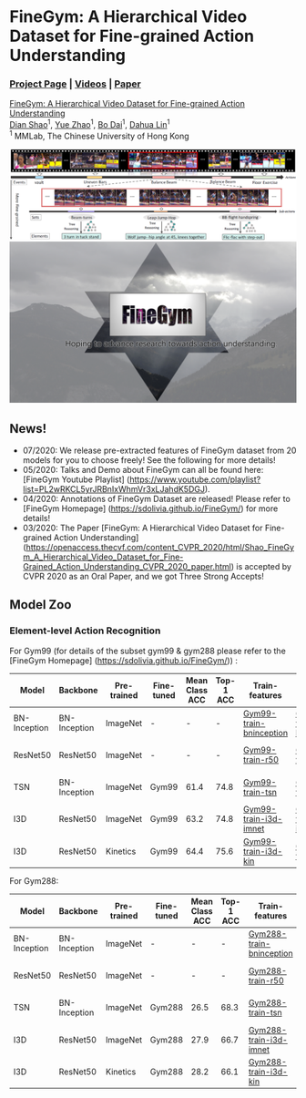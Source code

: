 
# FineGym: A Hierarchical Video Dataset for Fine-grained Action Understanding

### [Project Page](https://sdolivia.github.io/FineGym/) | [Videos](https://www.youtube.com/playlist?list=PL2wRKCL5yrJRBnIxWhmVr3xLJahdK5DGJ) | [Paper](https://arxiv.org/abs/2004.06704)

[FineGym: A Hierarchical Video Dataset for Fine-grained Action Understanding](https://sdolivia.github.io/FineGym/) <br>
 [Dian Shao](https://sdolivia.github.io/)<sup>1</sup>,
 [Yue Zhao](https://zhaoyue-zephyrus.github.io)<sup>1</sup>,
 [Bo Dai](http://daibo.info/)<sup>1</sup>,
 [Dahua Lin](http://dahualin.org/)<sup>1</sup> <br>
 <sup>1</sup> MMLab, The Chinese University of Hong Kong

<img src='assets/teaser.png'/>

<div align="center">
    <img src="assets/finegym_logo.png">
</div>

## News!
- 07/2020: We release pre-extracted features of FineGym dataset from 20 models for you to choose freely! See the following for more details!
- 05/2020: Talks and Demo about FineGym can all be found here: [FineGym Youtube Playlist] (https://www.youtube.com/playlist?list=PL2wRKCL5yrJRBnIxWhmVr3xLJahdK5DGJ).
- 04/2020: Annotations of FineGym Dataset are released! Please refer to [FineGym Homepage] (https://sdolivia.github.io/FineGym/) for more details!
- 03/2020: The Paper [FineGym: A Hierarchical Video Dataset for Fine-grained Action Understanding] (https://openaccess.thecvf.com/content_CVPR_2020/html/Shao_FineGym_A_Hierarchical_Video_Dataset_for_Fine-Grained_Action_Understanding_CVPR_2020_paper.html) is accepted by CVPR 2020 as an Oral Paper, and we got Three Strong Accepts!

## Model Zoo
### Element-level Action Recognition
For Gym99 (for details of the subset gym99 & gym288 please refer to the [FineGym Homepage] (https://sdolivia.github.io/FineGym/)) :

<center>

| Model        | Backbone     | Pre-trained | Fine-tuned | Mean Class ACC | Top-1 ACC | Train-features            | Val-Features            | Feature-size per inst. |
|--------------|--------------|-------------|------------|----------------|-----------|---------------------------|-------------------------|------------------------|
| BN-Inception | BN-Inception | ImageNet    | -          | -              | -         | [Gym99-train-bninception](https://mycuhk-my.sharepoint.com/:u:/g/personal/1155102589_link_cuhk_edu_hk/EWp_bwo_3BhKnDl_9fuT9loBCKr1ZwthAd3G5JCNZeQR-Q?e=SgD84k) | [Gym99-val-bninception](https://mycuhk-my.sharepoint.com/:u:/g/personal/1155102589_link_cuhk_edu_hk/EZ6UTdAC3mtOgzBF4unet-IB0kt1I7o7J9cLFI_M59a0ow?e=2fcTUP) | 12 x 1024 x 1 x 1      |
| ResNet50     | ResNet50     | ImageNet    | -          | -              | -         | [Gym99-train-r50](https://mycuhk-my.sharepoint.com/:u:/g/personal/1155102589_link_cuhk_edu_hk/EeuCIumq7w9Nh638l5HClfQB-3uKfOrRhEAScXdOOSISmg?e=Eey0ki)        | [Gym99-val-r50](https://mycuhk-my.sharepoint.com/:u:/g/personal/1155102589_link_cuhk_edu_hk/EWDF16t7QP5Ep53XRNwoyYEBHsxxwWp31u0MZe2idwafuA?e=DYY461)        | 12 x 2048 x 1 x 1      |
| TSN          | BN-Inception | ImageNet    | Gym99      | 61.4           | 74.8      | [Gym99-train-tsn](https://mycuhk-my.sharepoint.com/:u:/g/personal/1155102589_link_cuhk_edu_hk/EWC-2Ybmg29Ph-PvXVTGkQ4BtXhgmyDbFjVtvWqC1Hkixg?e=WZpkgs)        | [Gym99-val-tsn](https://mycuhk-my.sharepoint.com/:u:/g/personal/1155102589_link_cuhk_edu_hk/ESOtRR4l25BDo73sEDmASFkBvT91mpmLJJ5QiVjvsFGvMg?e=RbvlLX)        | 12 x 1024 x 1 x 1      |
| I3D          | ResNet50     | ImageNet    | Gym99      | 63.2           | 74.8      | [Gym99-train-i3d-imnet](https://mycuhk-my.sharepoint.com/:u:/g/personal/1155102589_link_cuhk_edu_hk/ETVeYq1dcEFHgfnAe1ddkRcBi8yvyIygkoZavRXo603Tjg?e=KuzHgK)  | [Gym99-val-i3d-imnet](https://mycuhk-my.sharepoint.com/:u:/g/personal/1155102589_link_cuhk_edu_hk/EdzG5N-hY9JJrnPH2vh6y9oB6cRk9yAzzH_qiyOtYsYlZw?e=VOkFGt)   | 12 x 2048 x 1 x 1 x 1  |
| I3D          | ResNet50     | Kinetics    | Gym99      | 64.4           | 75.6      | [Gym99-train-i3d-kin](https://mycuhk-my.sharepoint.com/:u:/g/personal/1155102589_link_cuhk_edu_hk/EeudyBaE3TFHgA51N5K_p0oBfRLIztvQozwTgyuScTLCZg?e=uj01bP)    | [Gym99-val-i3d-kin](https://mycuhk-my.sharepoint.com/:u:/g/personal/1155102589_link_cuhk_edu_hk/Ea7D_mqwCQhPicwY683uEVQBX87RcK3NFvGn7VycxsgIJw?e=GSv8Hp)    | 12 x 2048 x 1 x 1 x 1  |
</center>

For Gym288:

<center>

| Model        | Backbone     | Pre-trained | Fine-tuned | Mean Class ACC | Top-1 ACC | Train-features            | Val-Features            | Feature-size per inst. |
|--------------|--------------|-------------|------------|----------------|-----------|---------------------------|-------------------------|------------------------|
| BN-Inception | BN-Inception | ImageNet    | -          | -              | -         | [Gym288-train-bninception](https://mycuhk-my.sharepoint.com/:u:/g/personal/1155102589_link_cuhk_edu_hk/EYqAEHlOl6hEid63SbjmJvMBQ5h129g6IQpbTQn6aGpzgw?e=lR1xqU) | [Gym288-val-bninception](https://mycuhk-my.sharepoint.com/:u:/g/personal/1155102589_link_cuhk_edu_hk/EdNj7JEM0ExOtsRkDbVN1p0BX8lKCbeVrtWl6BDM5wk9vQ?e=Mhw4eA) | 12 x 1024 x 1 x 1      |
| ResNet50     | ResNet50     | ImageNet    | -          | -              | -         | [Gym288-train-r50](https://mycuhk-my.sharepoint.com/:u:/g/personal/1155102589_link_cuhk_edu_hk/ETiDkaMwv7pDpUwAhFC2QPQBjDHV0RELIM1Fh7T_lm_MwA?e=jW5QVh)        | [Gym288-val-r50](https://mycuhk-my.sharepoint.com/:u:/g/personal/1155102589_link_cuhk_edu_hk/EbPBj_CK4LNJhZz6HX9PRYUBeLsz1ZfZ3yz3ZWgoKdNWUg?e=xWJvpS)        | 12 x 2048 x 1 x 1      |
| TSN          | BN-Inception | ImageNet    | Gym288      | 26.5           | 68.3      | [Gym288-train-tsn](https://mycuhk-my.sharepoint.com/:u:/g/personal/1155102589_link_cuhk_edu_hk/EVlPt1lrESRHhxEZB66uxkkB4ix1f3bxCMC1VOdUgqsqGw?e=d8BLWn)        | [Gym288-val-tsn](https://mycuhk-my.sharepoint.com/:u:/g/personal/1155102589_link_cuhk_edu_hk/ERbIErgfPx9Jnc7_wvmZvlcBTMAOkmuHs36r2uhuM-JH4Q?e=sk0BVF)        | 12 x 1024 x 1 x 1      |
| I3D          | ResNet50     | ImageNet    | Gym288      | 27.9           | 66.7      | [Gym288-train-i3d-imnet](https://mycuhk-my.sharepoint.com/:u:/g/personal/1155102589_link_cuhk_edu_hk/Eb7FUhaSadJMhIoaVn1HuLABQnGBvh-t_Imim4sVUjowZQ?e=2yewbU)   | [Gym288-val-i3d-imnet](https://mycuhk-my.sharepoint.com/:u:/g/personal/1155102589_link_cuhk_edu_hk/EaVIur0D-mRHly8UNzRLeiQBxKjPLKHOzmvrcFbNhr4QpA?e=Ew02pt)   | 12 x 2048 x 1 x 1 x 1  |
| I3D          | ResNet50     | Kinetics    | Gym288      | 28.2           | 66.1      | [Gym288-train-i3d-kin](https://mycuhk-my.sharepoint.com/:u:/g/personal/1155102589_link_cuhk_edu_hk/Eax2oWt9tmdKiWxPNiDBhrUBaOxtqN-tzLm2cMkzNHYEfg?e=bqwhJL)    | [Gym288-val-i3d-kin](https://mycuhk-my.sharepoint.com/:u:/g/personal/1155102589_link_cuhk_edu_hk/EX2cHh7F0stHp34ybUC-5WEBmAeIjrQwjVURP6YzDH5pcg?e=geBzO7)    | 12 x 2048 x 1 x 1 x 1  |

</center>
